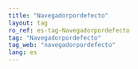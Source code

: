 ```yaml
---
title: "Navegadorpordefecto"
layout: tag
ro_ref: es-tag-Navegadorpordefecto
tag: "Navegadorpordefecto"
tag_web: "navegadorpordefecto"
lang: es
---
```

